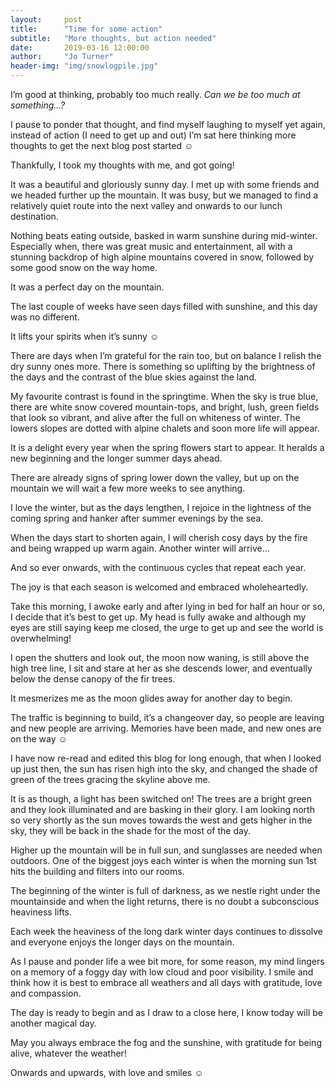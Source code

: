 ```yaml
---
layout:     post
title:      "Time for some action"
subtitle:   "More thoughts, but action needed"
date:       2019-03-16 12:00:00
author:     "Jo Turner"
header-img: "img/snowlogpile.jpg"
---
```

I’m good at thinking, probably too much really. *Can we be too much at something…?*

I pause to ponder that thought, and find myself laughing to myself yet again, instead of action (I need to get up and out) I’m sat here thinking more thoughts to get the next blog post started ☺

Thankfully, I took my thoughts with me, and got going!

It was a beautiful and gloriously sunny day. I met up with some friends and we headed further up the mountain. It was busy, but we managed to find a relatively quiet route into the next valley and onwards to our lunch destination.

Nothing beats eating outside, basked in warm sunshine during mid-winter. Especially when, there was great music and entertainment, all with a stunning backdrop of high alpine mountains covered in snow, followed by some good snow on the way home. 

It was a perfect day on the mountain.

The last couple of weeks have seen days filled with sunshine, and this day was no different. 

It lifts your spirits when it’s sunny ☺

There are days when I’m grateful for the rain too, but on balance I relish the dry sunny ones more. There is something so uplifting by the brightness of the days and the contrast of the blue skies against the land.

My favourite contrast is found in the springtime. When the sky is true blue, there are white snow covered mountain-tops, and bright, lush, green fields that look so vibrant, and alive after the full on whiteness of winter. The lowers slopes are dotted with alpine chalets and soon more life will appear.

It is a delight every year when the spring flowers start to appear. It heralds a new beginning and the longer summer days ahead.

There are already signs of spring lower down the valley, but up on the mountain we will wait a few more weeks to see anything.

I love the winter, but as the days lengthen, I rejoice in the lightness of the coming spring and hanker after summer evenings by the sea.

When the days start to shorten again, I will cherish cosy days by the fire and being wrapped up warm again. Another winter will arrive…

And so ever onwards, with the continuous cycles that repeat each year.

The joy is that each season is welcomed and embraced wholeheartedly.

Take this morning, I awoke early and after lying in bed for half an hour or so, I decide that it’s best to get up. My head is fully awake and although my eyes are still saying keep me closed, the urge to get up and see the world is overwhelming!

I open the shutters and look out, the moon now waning, is still above the high tree line, I sit and stare at her as she descends lower, and eventually below the dense canopy of the fir trees. 

It mesmerizes me as the moon glides away for another day to begin.

The traffic is beginning to build, it’s a changeover day, so people are leaving and new people are arriving. Memories have been made, and new ones are on the way ☺

I have now re-read and edited this blog for long enough, that when I looked up just then, the sun has risen high into the sky, and changed the shade of green of the trees gracing the skyline above me.

It is as though, a light has been switched on! The trees are a bright green and they look illuminated and are basking in their glory. I am looking north so very shortly as the sun moves towards the west and gets higher in the sky, they will be back in the shade for the most of the day.

Higher up the mountain will be in full sun, and sunglasses are needed when outdoors. One of the biggest joys each winter is when the morning sun 1st hits the building and filters into our rooms.

The beginning of the winter is full of darkness, as we nestle right under the mountainside and when the light returns, there is no doubt a subconscious heaviness lifts. 

Each week the heaviness of the long dark winter days continues to dissolve and everyone enjoys the longer days on the mountain.

As I pause and ponder life a wee bit more, for some reason, my mind lingers on a memory of a foggy day with low cloud and poor visibility. I smile and think how it is best to embrace all weathers and all days with gratitude, love and compassion.

The day is ready to begin and as I draw to a close here, I know today will be another magical day.

May you always embrace the fog and the sunshine, with gratitude for being alive, whatever the weather! 

Onwards and upwards, with love and smiles ☺
